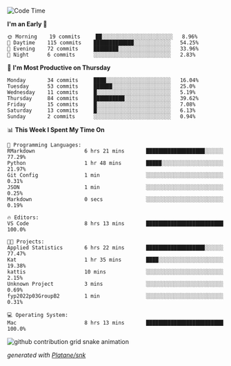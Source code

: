 <!--START_SECTION:waka-->
![Code Time](http://img.shields.io/badge/Code%20Time-58%20hrs%2047%20mins-blue)

**I'm an Early 🐤** 

```text
🌞 Morning    19 commits     ██░░░░░░░░░░░░░░░░░░░░░░░   8.96% 
🌆 Daytime    115 commits    █████████████░░░░░░░░░░░░   54.25% 
🌃 Evening    72 commits     ████████░░░░░░░░░░░░░░░░░   33.96% 
🌙 Night      6 commits      ░░░░░░░░░░░░░░░░░░░░░░░░░   2.83%

```
📅 **I'm Most Productive on Thursday** 

```text
Monday       34 commits     ████░░░░░░░░░░░░░░░░░░░░░   16.04% 
Tuesday      53 commits     ██████░░░░░░░░░░░░░░░░░░░   25.0% 
Wednesday    11 commits     █░░░░░░░░░░░░░░░░░░░░░░░░   5.19% 
Thursday     84 commits     ██████████░░░░░░░░░░░░░░░   39.62% 
Friday       15 commits     █░░░░░░░░░░░░░░░░░░░░░░░░   7.08% 
Saturday     13 commits     █░░░░░░░░░░░░░░░░░░░░░░░░   6.13% 
Sunday       2 commits      ░░░░░░░░░░░░░░░░░░░░░░░░░   0.94%

```


📊 **This Week I Spent My Time On** 

```text
💬 Programming Languages: 
RMarkdown                6 hrs 21 mins       ███████████████████░░░░░░   77.29% 
Python                   1 hr 48 mins        █████░░░░░░░░░░░░░░░░░░░░   21.97% 
Git Config               1 min               ░░░░░░░░░░░░░░░░░░░░░░░░░   0.31% 
JSON                     1 min               ░░░░░░░░░░░░░░░░░░░░░░░░░   0.25% 
Markdown                 0 secs              ░░░░░░░░░░░░░░░░░░░░░░░░░   0.19%

🔥 Editors: 
VS Code                  8 hrs 13 mins       █████████████████████████   100.0%

🐱‍💻 Projects: 
Applied Statistics       6 hrs 22 mins       ███████████████████░░░░░░   77.47% 
Kat                      1 hr 35 mins        ████░░░░░░░░░░░░░░░░░░░░░   19.38% 
kattis                   10 mins             ░░░░░░░░░░░░░░░░░░░░░░░░░   2.15% 
Unknown Project          3 mins              ░░░░░░░░░░░░░░░░░░░░░░░░░   0.69% 
fyp2022p03GroupB2        1 min               ░░░░░░░░░░░░░░░░░░░░░░░░░   0.31%

💻 Operating System: 
Mac                      8 hrs 13 mins       █████████████████████████   100.0%

```


<!--END_SECTION:waka-->


<!--Snake Game-->
![github contribution grid snake animation](https://raw.githubusercontent.com/viggo-gascou/viggo-gascou/output/github-contribution-grid-snake.svg)

_generated with [Platane/snk](https://github.com/Platane/snk)_
<!--Snake Game-->

